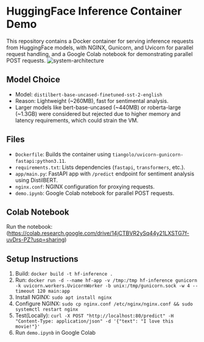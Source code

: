 # HuggingFace Inference Container Demo

This repository contains a Docker container for serving inference requests from HuggingFace models, with NGINX, Gunicorn, and Uvicorn for parallel request handling, and a Google Colab notebook for demonstrating parallel POST requests.
![system-architecture](https://github.com/user-attachments/assets/6b739858-fd81-4aa8-b324-bf2be728118b)


## Model Choice
- Model: `distilbert-base-uncased-finetuned-sst-2-english`
- Reason: Lightweight (~260MB), fast for sentimental analysis.
- Larger models like bert-base-uncased (~440MB) or roberta-large (~1.3GB) were considered but rejected due to higher memory and latency requirements, which could strain the VM.
  
## Files
- `Dockerfile`: Builds the container using `tiangolo/uvicorn-gunicorn-fastapi:python3.11`.
- `requirements.txt`: Lists dependencies (`fastapi`, `transformers`, etc.).
- `app/main.py`: FastAPI app with `/predict` endpoint for sentiment analysis using DistilBERT.
- `nginx.conf`: NGINX configuration for proxying requests.
- `demo.ipynb`: Google Colab notebook for parallel POST requests.

## Colab Notebook
Run the notebook: (https://colab.research.google.com/drive/14jCTBVR2ySq44y21LXSTG7f-uvDrs-PZ?usp=sharing)

## Setup Instructions
1. Build: `docker build -t hf-inference .`
2. Run: `docker run -d --name hf-app -v /tmp:/tmp hf-inference gunicorn -k uvicorn.workers.UvicornWorker -b unix:/tmp/gunicorn.sock -w 4 --timeout 120 main:app`
3. Install NGINX: `sudo apt install nginx`
4. Configure NGINX: `sudo cp nginx.conf /etc/nginx/nginx.conf && sudo systemctl restart nginx`
5. Test(Locally): `curl -X POST "http://localhost:80/predict" -H "Content-Type: application/json" -d '{"text": "I love this movie!"}'`
6. Run `demo.ipynb` in Google Colab
